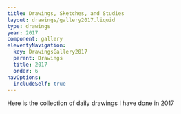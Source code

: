 ```yaml
---
title: Drawings, Sketches, and Studies
layout: drawings/gallery2017.liquid
type: drawings
year: 2017
component: gallery
eleventyNavigation:
  key: DrawingsGallery2017
  parent: Drawings
  title: 2017
  order: 6
navOptions:
  includeSelf: true
---
```


Here is the collection of daily drawings I have done in 2017
